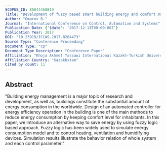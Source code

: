 ```yaml
---
SCOPUS_ID: 85044468819
Title: "Development of fuzzy based smart building energy and comfort management system"
Author: "Omarov B."
Journal: "International Conference on Control, Automation and Systems"
Publication Date: {'$date': '2017-12-13T00:00:00Z'}
Publication Year: 2017
DOI: "10.23919/ICCAS.2017.8204473"
Source Type: "Conference Proceeding"
Document Type: "cp"
Document Type Description: "Conference Paper"
Affiliation: "Khoja Akhmet Yassawi International Kazakh-Turkish University"
Affiliation Country: "Kazakhstan"
Cited by count: 11
---
```


## Abstract
"Building energy management is a major topic of research and development, as well as, buildings constitute the substantial amount of energy consumption in the worldwide. Design of an automated controller for energy efficiency operation in the building is one of the main methods to reduce energy consumption by keeping comfort level for inhabitants. In this paper, we introduce an alternative way to save energy by using fuzzy logic based approach. Fuzzy logic has been widely used to simulate energy consumption model and to control heating, ventilation and humidifying devices. Simulation results illustrate the behavior relation of whole system and each control parameter."
